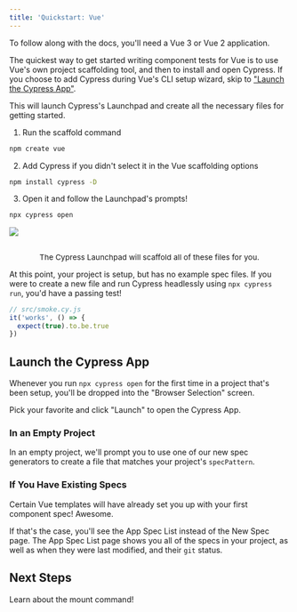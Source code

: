 ```yaml
---
title: 'Quickstart: Vue'
---
```


<CtBetaAlert></CtBetaAlert>

To follow along with the docs, you'll need a Vue 3 or Vue 2 application.

The quickest way to get started writing component tests for Vue is to use Vue's
own project scaffolding tool, and then to install and open Cypress. If you
choose to add Cypress during Vue's CLI setup wizard, skip to
["Launch the Cypress App"](#Launch-the-Cypress-App).

This will launch Cypress's Launchpad and create all the necessary files for
getting started.

1. Run the scaffold command

```bash
npm create vue
```

<!-- TODO: Show video of terminal running this command -->

2. Add Cypress if you didn't select it in the Vue scaffolding options

```bash
npm install cypress -D
```

3. Open it and follow the Launchpad's prompts!

```bash
npx cypress open
```

<!-- TODO: while it's nice to have this photo, it'd be even better to have a video! -->

<img src="/img/component-testing-automatic-configuration.png" style="border: none; box-shadow: none; margin-bottom: 1rem;" />
<p style="font-size: 0.85rem; text-align: center;">The Cypress Launchpad will scaffold all of these files for you.</p>

At this point, your project is setup, but has no example spec files. If you were
to create a new file and run Cypress headlessly using `npx cypress run`, you'd
have a passing test!

```js
// src/smoke.cy.js
it('works', () => {
  expect(true).to.be.true
})
```

## Launch the Cypress App

Whenever you run `npx cypress open` for the first time in a project that's been
setup, you'll be dropped into the "Browser Selection" screen.

<!-- TODO: Browser Selection screen with lots of browsers -->

<!-- Extraneous, belongs somewhere else: This page displays all of the browsers on your computer that we support. This generally means you'll see all Chromium-based browsers, Electron, and Firefox that are on your computer.  -->

Pick your favorite and click "Launch" to open the Cypress App.

### In an Empty Project

In an empty project, we'll prompt you to use one of our new spec generators to
create a file that matches your project's `specPattern`.

<!-- TODO: Video of Generator -->

### If You Have Existing Specs

Certain Vue templates will have already set you up with your first component
spec! Awesome.

<!-- TODO: Video of file list, (modifying file and seeing git change?) -->

If that's the case, you'll see the App Spec List instead of the New Spec page.
The App Spec List page shows you all of the specs in your project, as well as
when they were last modified, and their `git` status.

<!-- TODO: link to framework configuration section of the documentation -->

<!-- A detailed walk-through of the Cypress App is available within the [Framework Configuration]() section of the docs. -->

## Next Steps

Learn about the mount command!

<NavGuide next="/guides/component-testing/mounting-vue" />
